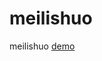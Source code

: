 # meilishuo
meilishuo
[demo]( https://zhangnan7.github.io/meilishuo/meilishuo__%E9%A6%96%E9%A1%B5.html )
